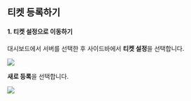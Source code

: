 ## 티켓 등록하기

#### 1. 티켓 설정으로 이동하기

대시보드에서 서버를 선택한 후 사이드바에서 **티켓 설정**을 선택합니다.

![](/assets/docs/ticket-guide/add-ticket/ticket-setting-sidebar.png)

**새로 등록**을 선택합니다.

![](/assets/docs/ticket-guide/add-ticket/ticket-set-list.png)
